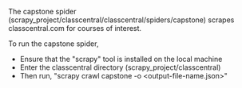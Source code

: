 The capstone spider (scrapy_project/classcentral/classcentral/spiders/capstone) scrapes classcentral.com for courses of interest.

To run the capstone spider,
- Ensure that the "scrapy" tool is installed on the local machine
- Enter the classcentral directory (scrapy_project/classcentral)
- Then run, "scrapy crawl capstone -o <output-file-name.json>"
